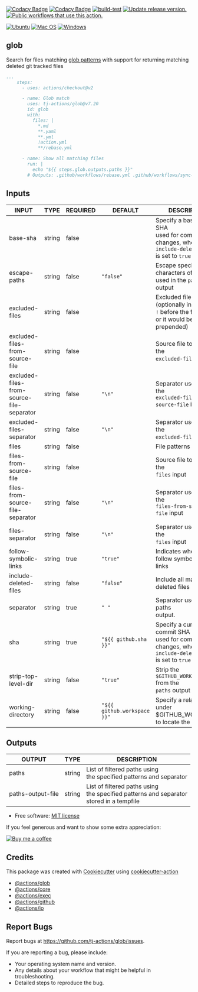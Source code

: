 [![Codacy Badge](https://app.codacy.com/project/badge/Grade/f7bad194af30455bbeea51747d7b5d61)](https://www.codacy.com/gh/tj-actions/glob/dashboard?utm_source=github.com\&utm_medium=referral\&utm_content=tj-actions/glob\&utm_campaign=Badge_Grade)
[![Codacy Badge](https://app.codacy.com/project/badge/Coverage/f7bad194af30455bbeea51747d7b5d61)](https://www.codacy.com/gh/tj-actions/glob/dashboard?utm_source=github.com\&utm_medium=referral\&utm_content=tj-actions/glob\&utm_campaign=Badge_Coverage)
[![build-test](https://github.com/tj-actions/glob/actions/workflows/test.yml/badge.svg?branch=main)](https://github.com/tj-actions/glob/actions/workflows/test.yml)
[![Update release version.](https://github.com/tj-actions/glob/workflows/Update%20release%20version./badge.svg)](https://github.com/tj-actions/glob/actions?query=workflow%3A%22Update+release+version.%22)
[![Public workflows that use this action.](https://img.shields.io/endpoint?url=https%3A%2F%2Fused-by.vercel.app%2Fapi%2Fgithub-actions%2Fused-by%3Faction%3Dtj-actions%2Fglob%26badge%3Dtrue)](https://github.com/search?l=YAML\&o=desc\&q=tj-actions+glob\&s=\&type=Code)

[![Ubuntu](https://img.shields.io/badge/Ubuntu-E95420?logo=ubuntu\&logoColor=white)](https://docs.github.com/en/actions/reference/workflow-syntax-for-github-actions#jobsjob_idruns-on)
[![Mac OS](https://img.shields.io/badge/mac%20os-000000?logo=macos\&logoColor=F0F0F0)](https://docs.github.com/en/actions/reference/workflow-syntax-for-github-actions#jobsjob_idruns-on)
[![Windows](https://img.shields.io/badge/Windows-0078D6?logo=windows\&logoColor=white)](https://docs.github.com/en/actions/reference/workflow-syntax-for-github-actions#jobsjob_idruns-on)

## glob

Search for files matching [glob patterns](https://docs.github.com/en/actions/learn-github-actions/workflow-syntax-for-github-actions#filter-pattern-cheat-sheet) with support for returning matching deleted git tracked files

```yaml
...
    steps:
      - uses: actions/checkout@v2

      - name: Glob match
        uses: tj-actions/glob@v7.20
        id: glob
        with:
          files: |
            *.md
            **.yaml
            **.yml
            !action.yml
            **/rebase.yml

      - name: Show all matching files
        run: |
          echo "${{ steps.glob.outputs.paths }}"
        # Outputs: .github/workflows/rebase.yml .github/workflows/sync-release-version.yml .github/workflows/test.yml...
```

## Inputs

<!-- AUTO-DOC-INPUT:START - Do not remove or modify this section -->

|                   INPUT                   |  TYPE  | REQUIRED |           DEFAULT           |                                                   DESCRIPTION                                                    |
|-------------------------------------------|--------|----------|-----------------------------|------------------------------------------------------------------------------------------------------------------|
| base-sha                                  | string | false    |                             | Specify a base commit SHA<br>used for comparing changes, when<br>`include-deleted-files` is set to `true`<br>    |
| escape-paths                              | string | false    | `"false"`                   | Escape special characters of filenames<br>used in the `paths` output<br>                                         |
| excluded-files                            | string | false    |                             | Excluded file patterns (optionally include<br>`!` before the file pattern<br>or it would be prepended)<br>       |
| excluded-files-from-source-file           | string | false    |                             | Source file to populate the<br>`excluded-files` input                                                            |
| excluded-files-from-source-file-separator | string | false    | `"\n"`                      | Separator used to split the<br>`excluded-files-from-source-file` input                                           |
| excluded-files-separator                  | string | false    | `"\n"`                      | Separator used to split the<br>`excluded-files` input                                                            |
| files                                     | string | false    |                             | File patterns                                                                                                    |
| files-from-source-file                    | string | false    |                             | Source file to populate the<br>`files` input                                                                     |
| files-from-source-file-separator          | string | false    | `"\n"`                      | Separator used to split the<br>`files-from-source-file` input                                                    |
| files-separator                           | string | false    | `"\n"`                      | Separator used to split the<br>`files` input                                                                     |
| follow-symbolic-links                     | string | true     | `"true"`                    | Indicates whether to follow symbolic<br>links                                                                    |
| include-deleted-files                     | string | false    | `"false"`                   | Include all matching deleted files<br>                                                                           |
| separator                                 | string | true     | `" "`                       | Separator used for the paths<br>output.                                                                          |
| sha                                       | string | true     | `"${{ github.sha }}"`       | Specify a current commit SHA<br>used for comparing changes, when<br>`include-deleted-files` is set to `true`<br> |
| strip-top-level-dir                       | string | false    | `"true"`                    | Strip the `$GITHUB_WORKSPACE` from the<br>`paths` output                                                         |
| working-directory                         | string | false    | `"${{ github.workspace }}"` | Specify a relative path under<br>$GITHUB\_WORKSPACE to locate the repository<br>                                  |

<!-- AUTO-DOC-INPUT:END -->

## Outputs

<!-- AUTO-DOC-OUTPUT:START - Do not remove or modify this section -->

|      OUTPUT       |  TYPE  |                                         DESCRIPTION                                          |
|-------------------|--------|----------------------------------------------------------------------------------------------|
| paths             | string | List of filtered paths using<br>the specified patterns and separator<br>                     |
| paths-output-file | string | List of filtered paths using<br>the specified patterns and separator<br>stored in a tempfile |

<!-- AUTO-DOC-OUTPUT:END -->

*   Free software: [MIT license](LICENSE)

If you feel generous and want to show some extra appreciation:

[![Buy me a coffee][buymeacoffee-shield]][buymeacoffee]

[buymeacoffee]: https://www.buymeacoffee.com/jackton1

[buymeacoffee-shield]: https://www.buymeacoffee.com/assets/img/custom_images/orange_img.png

## Credits

This package was created
with [Cookiecutter](https://github.com/cookiecutter/cookiecutter)
using [cookiecutter-action](https://github.com/tj-actions/cookiecutter-action)

*   [@actions/glob](https://github.com/actions/toolkit/tree/main/packages/glob)
*   [@actions/core](https://github.com/actions/toolkit/tree/main/packages/core)
*   [@actions/exec](https://github.com/actions/toolkit/tree/main/packages/exec)
*   [@actions/github](https://github.com/actions/toolkit/tree/main/packages/github)
*   [@actions/io](https://github.com/actions/toolkit/tree/main/packages/io)

## Report Bugs

Report bugs at https://github.com/tj-actions/glob/issues.

If you are reporting a bug, please include:

*   Your operating system name and version.
*   Any details about your workflow that might be helpful in troubleshooting.
*   Detailed steps to reproduce the bug.
